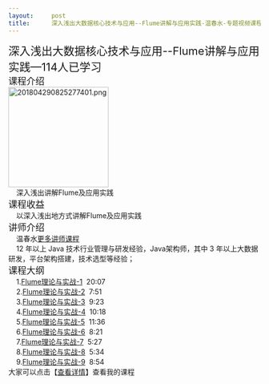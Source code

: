 ```yaml
---
layout:     post
title:      深入浅出大数据核心技术与应用--Flume讲解与应用实践-温春水-专题视频课程
---
```

<div id="article_content" class="article_content clearfix csdn-tracking-statistics" data-pid="blog" data-mod="popu_307" data-dsm="post">
								            <link rel="stylesheet" href="https://csdnimg.cn/release/phoenix/template/css/ck_htmledit_views-f76675cdea.css">
						<div class="htmledit_views" id="content_views">
                <span style="font-size:22px;">深入浅出大数据核心技术与应用--Flume讲解与应用实践—114人已学习</span> <br><span style="font-size:18px;">课程介绍</span>    <br><img width="200" src="https://img-bss.csdn.net/201804290825277401.png" alt="201804290825277401.png"><br>    深入浅出讲解Flume及应用实践<br><span style="font-size:18px;">课程收益</span><br>    以深入浅出地方式讲解Flume及应用实践<br><span style="font-size:18px;">讲师介绍</span><br>    温春水<a href="https://edu.csdn.net/lecturer/2141?utm_source=blog2edu" rel="nofollow">更多讲师课程</a><br>    12 年以上 Java 技术行业管理与研发经验，Java架构师，其中 3 年以上大数据研发，平台架构搭建，技术选型等经验；<br><span style="font-size:18px;">课程大纲</span><br>    1.<a href="https://edu.csdn.net/course/play/7993/163933?utm_source=blog2edu" rel="nofollow">Flume理论与实战-1</a>  20:07<br>    2.<a href="https://edu.csdn.net/course/play/7993/163934?utm_source=blog2edu" rel="nofollow">Flume理论与实战-2</a>  7:51<br>    3.<a href="https://edu.csdn.net/course/play/7993/163935?utm_source=blog2edu" rel="nofollow">Flume理论与实战-3</a>  9:23<br>    4.<a href="https://edu.csdn.net/course/play/7993/163936?utm_source=blog2edu" rel="nofollow">Flume理论与实战-4</a>  10:18<br>    5.<a href="https://edu.csdn.net/course/play/7993/163937?utm_source=blog2edu" rel="nofollow">Flume理论与实战-5</a>  11:36<br>    6.<a href="https://edu.csdn.net/course/play/7993/163938?utm_source=blog2edu" rel="nofollow">Flume理论与实战-6</a>  8:21<br>    7.<a href="https://edu.csdn.net/course/play/7993/163939?utm_source=blog2edu" rel="nofollow">Flume理论与实战-7</a>  5:27<br>    8.<a href="https://edu.csdn.net/course/play/7993/163940?utm_source=blog2edu" rel="nofollow">Flume理论与实战-8</a>  5:34<br>    9.<a href="https://edu.csdn.net/course/play/7993/163941?utm_source=blog2edu" rel="nofollow">Flume理论与实战-9</a>  8:54<br>大家可以点击【<a href="https://edu.csdn.net/course/detail/7993?utm_source=blog2edu" rel="nofollow">查看详情</a>】查看我的课程            </div>
                </div>